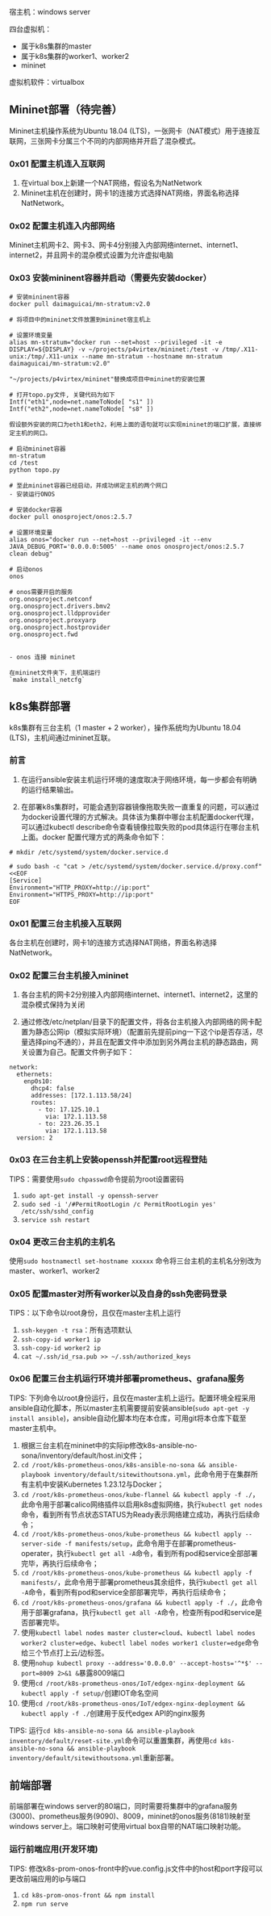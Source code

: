 宿主机：windows server

四台虚拟机：
* 属于k8s集群的master
* 属于k8s集群的worker1、worker2
* mininet
  
虚拟机软件：virtualbox
## Mininet部署（待完善）
Mininet主机操作系统为Ubuntu 18.04 (LTS)，一张网卡（NAT模式）用于连接互联网，三张网卡分属三个不同的内部网络并开启了混杂模式。
### 0x01 配置主机连入互联网
1. 在virtual box上新建一个NAT网络，假设名为NatNetwork
2. Mininet主机在创建时，网卡1的连接方式选择NAT网络，界面名称选择NatNetwork。
### 0x02 配置主机连入内部网络
Mininet主机网卡2、网卡3、网卡4分别接入内部网络internet、internet1、internet2，并且网卡的混杂模式设置为允许虚拟电脑
### 0x03 安装mininent容器并启动（需要先安装docker）
```
# 安装mininent容器
docker pull daimaguicai/mn-stratum:v2.0

# 将项目中的mininet文件放置到mininet宿主机上

# 设置环境变量
alias mn-stratum="docker run --net=host --privileged -it -e DISPLAY=${DISPLAY} -v ~/projects/p4virtex/mininet:/test -v /tmp/.X11-unix:/tmp/.X11-unix --name mn-stratum --hostname mn-stratum daimaguicai/mn-stratum:v2.0"

"~/projects/p4virtex/mininet"替换成项目中mininet的安装位置

# 打开topo.py文件, 关键代码为如下
Intf("eth1",node=net.nameToNode[ "s1" ]) 
Intf("eth2",node=net.nameToNode[ "s8" ])

假设额外安装的网口为eth1和eth2，利用上面的语句就可以实现mininet的端口扩展，直接绑定主机的网口。

# 启动mininet容器
mn-stratum
cd /test
python topo.py

# 至此mininet容器已经启动，并成功绑定主机的两个网口
- 安装运行ONOS

# 安装docker容器
docker pull onosproject/onos:2.5.7

# 设置环境变量
alias onos="docker run --net=host --privileged -it --env JAVA_DEBUG_PORT='0.0.0.0:5005' --name onos onosproject/onos:2.5.7 clean debug"

# 启动onos
onos

# onos需要开启的服务
org.onosproject.netconf
org.onosproject.drivers.bmv2
org.onosproject.lldpprovider
org.onosproject.proxyarp
org.onosproject.hostprovider
org.onosproject.fwd


- onos 连接 mininet

在mininet文件夹下，主机端运行
`make install_netcfg`
```
## k8s集群部署
k8s集群有三台主机（1 master + 2 worker），操作系统均为Ubuntu 18.04 (LTS)，主机间通过mininet互联。
### 前言

1. 在运行ansible安装主机运行环境的速度取决于网络环境，每一步都会有明确的运行结果输出。

2. 在部署k8s集群时，可能会遇到容器镜像拖取失败一直重复的问题，可以通过为docker设置代理的方式解决。具体该为集群中哪台主机配置docker代理，可以通过kubectl describe命令查看镜像拉取失败的pod具体运行在哪台主机上面。docker 配置代理方式的两条命令如下：
```
# mkdir /etc/systemd/system/docker.service.d

# sudo bash -c "cat > /etc/systemd/system/docker.service.d/proxy.conf" <<EOF
[Service]
Environment="HTTP_PROXY=http://ip:port"
Environment="HTTPS_PROXY=http://ip:port"
EOF
```

### 0x01 配置三台主机接入互联网

各台主机在创建时，网卡1的连接方式选择NAT网络，界面名称选择NatNetwork。

### 0x02 配置三台主机接入mininet
1. 各台主机的网卡2分别接入内部网络internet、internet1、internet2，这里的混杂模式保持为关闭

2. 通过修改/etc/netplan/目录下的配置文件，将各台主机接入内部网络的网卡配置为静态公网ip（模拟实际环境）（配置前先提前ping一下这个ip是否存活，尽量选择ping不通的），并且在配置文件中添加到另外两台主机的静态路由，网关设置为自己。配置文件例子如下：
```
network:
  ethernets:
    enp0s10:
      dhcp4: false
      addresses: [172.1.113.58/24]
      routes:
        - to: 17.125.10.1
          via: 172.1.113.58
        - to: 223.26.35.1
          via: 172.1.113.58
  version: 2
```

### 0x03 在三台主机上安装openssh并配置root远程登陆
TIPS：需要使用`sudo chpasswd`命令提前为root设置密码
1. `sudo apt-get install -y openssh-server`
2. `sudo sed -i '/#PermitRootLogin /c PermitRootLogin yes' /etc/ssh/sshd_config`
3. `service ssh restart`

### 0x04 更改三台主机的主机名
使用`sudo hostnamectl set-hostname xxxxxx` 命令将三台主机的主机名分别改为master、worker1、worker2

### 0x05 配置master对所有worker以及自身的ssh免密码登录
TIPS：以下命令以root身份，且仅在master主机上运行
1. `ssh-keygen -t rsa`：所有选项默认
2. `ssh-copy-id worker1 ip`
3. `ssh-copy-id worker2 ip`
4. `cat ~/.ssh/id_rsa.pub >> ~/.ssh/authorized_keys`

### 0x06 配置三台主机运行环境并部署prometheus、grafana服务
TIPS: 下列命令以root身份运行，且仅在master主机上运行。配置环境全程采用ansible自动化脚本，所以master主机需要提前安装ansible(`sudo apt-get -y install ansible`)，ansible自动化脚本均在本仓库，可用git将本仓库下载至master主机中。

1. 根据三台主机在mininet中的实际ip修改k8s-ansible-no-sona/inventory/default/host.ini文件；
2. `cd /root/k8s-prometheus-onos/k8s-ansible-no-sona && ansible-playbook inventory/default/sitewithoutsona.yml`，此命令用于在集群所有主机中安装Kubernetes 1.23.12与Docker；
3. `cd /root/k8s-prometheus-onos/kube-flannel && kubectl apply -f ./`，此命令用于部署calico网络插件以启用k8s虚拟网络，执行`kubectl get nodes`命令，看到所有节点状态STATUS为Ready表示网络建立成功，再执行后续命令；
4. `cd /root/k8s-prometheus-onos/kube-prometheus && kubectl apply --server-side -f manifests/setup`，此命令用于在部署prometheus-operater，执行`kubectl get all -A`命令，看到所有pod和service全部部署完毕，再执行后续命令；
5. `cd /root/k8s-prometheus-onos/kube-prometheus && kubectl apply -f manifests/`，此命令用于部署prometheus其余组件，执行`kubectl get all -A`命令，看到所有pod和service全部部署完毕，再执行后续命令；
6. `cd /root/k8s-prometheus-onos/grafana && kubectl apply -f ./`，此命令用于部署grafana，执行`kubectl get all -A`命令，检查所有pod和service是否部署完毕。
7. 使用`kubectl label nodes master cluster=cloud`、`kubectl label nodes worker2 cluster=edge`、`kubectl label nodes worker1 cluster=edge`命令给三个节点打上云/边标签。
8. 使用`nohup kubectl proxy --address='0.0.0.0' --accept-hosts='^*$' --port=8009 2>&1 &`暴露8009端口
9. 使用`cd /root/k8s-prometheus-onos/IoT/edgex-nginx-deployment && kubectl apply -f setup/`创建IOT命名空间
10. 使用`cd /root/k8s-prometheus-onos/IoT/edgex-nginx-deployment && kubectl apply -f ./`创建用于反代edgex API的nginx服务


TIPS: 运行`cd k8s-ansible-no-sona && ansible-playbook inventory/default/reset-site.yml`命令可以重置集群，再使用`cd k8s-ansible-no-sona && ansible-playbook inventory/default/sitewithoutsona.yml`重新部署。

## 前端部署
前端部署在windows server的80端口，同时需要将集群中的grafana服务(3000)、prometheus服务(9090)、8009，mininet的onos服务(8181)映射至windows server上。端口映射可使用virtual box自带的NAT端口映射功能。
### 运行前端应用(开发环境)
TIPS: 修改k8s-prom-onos-front中的vue.config.js文件中的host和port字段可以更改前端应用的ip与端口
1. `cd k8s-prom-onos-front && npm install`
2. `npm run serve` 
